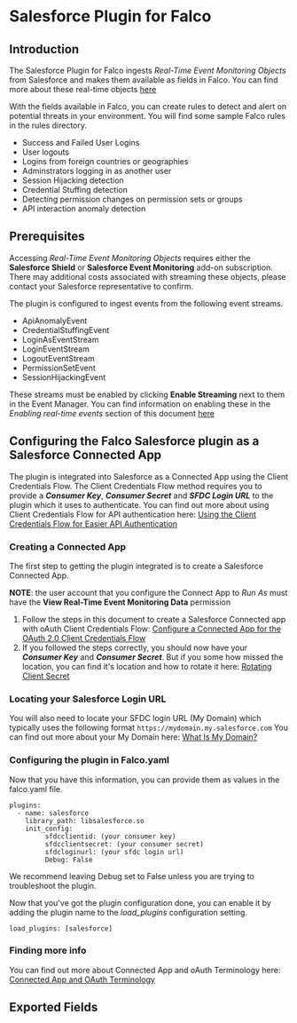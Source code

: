 # Salesforce Plugin for Falco

## Introduction
The Salesforce Plugin for Falco ingests *Real-Time Event Monitoring Objects* from Salesforce and makes them available as fields in Falco.  You can find more about these real-time objects [here](https://developer.salesforce.com/docs/atlas.en-us.platform_events.meta/platform_events/platform_events_objects_monitoring.htm)

With the fields available in Falco, you can create rules to detect and alert on potential threats in your environment.  You will find some sample Falco rules in the rules directory.
- Success and Failed User Logins
- User logouts
- Logins from foreign countries or geographies
- Adminstrators logging in as another user
- Session Hijacking detection
- Credential Stuffing detection
- Detecting permission changes on permission sets or groups
- API interaction anomaly detection

## Prerequisites
Accessing *Real-Time Event Monitoring Objects* requires either the **Salesforce Shield** or **Salesforce Event Monitoring** add-on subscription. There may additional costs associated with streaming these objects, please contact your Salesforce representative to confirm.

The plugin is configured to ingest events from the following event streams.
- ApiAnomalyEvent
- CredentialStuffingEvent
- LoginAsEventStream
- LoginEventStream
- LogoutEventStream
- PermissionSetEvent
- SessionHijackingEvent
  
These streams must be enabled by clicking **Enable Streaming** next to them in the Event Manager. You can find information on enabling these in the *Enabling real-time events* section of this document
[here](https://developer.salesforce.com/blogs/2020/05/introduction-to-real-time-event-monitoring)

## Configuring the Falco Salesforce plugin as a Salesforce Connected App
The plugin is integrated into Salesforce as a Connected App using the Client Credentials Flow. The Client Credentials Flow method requires you to provide a ***Consumer Key***, ***Consumer Secret*** and ***SFDC Login URL*** to the plugin which it uses to authenticate.  You can find out more about using Client Credentials Flow for API authentication here: [Using the Client Credentials Flow for Easier API Authentication](https://developer.salesforce.com/blogs/2023/03/using-the-client-credentials-flow-for-easier-api-authentication)

### Creating a Connected App
The first step to getting the plugin integrated is to create a Salesforce Connected App. 

**NOTE**: the user account that you configure the Connect App to *Run As* must have the **View Real-Time Event Monitoring Data** permission

1. Follow the steps in this document to create a Salesforce Connected app with oAuth Client Credentials Flow:
[Configure a Connected App for the OAuth 2.0 Client Credentials Flow](https://help.salesforce.com/s/articleView?id=sf.ev_relay_create_connected_app.htm&type=5)
2. If you followed the steps correctly, you should now have your ***Consumer Key*** and ***Consumer Secret***. But if you some how missed the location, you can find it's location and how to rotate it here:
[Rotating Client Secret](https://help.salesforce.com/s/articleView?id=sf.connected_app_rotate_consumer_details.htm&language=en_US&type=5)

### Locating your Salesforce Login URL
You will also need to locate your SFDC login URL (My Domain) which typically uses the following format ```https://mydomain.my.salesforce.com```
You can find out more about your My Domain here: [What Is My Domain?](https://help.salesforce.com/s/articleView?id=sf.faq_domain_name_what.htm&type=5)

### Configuring the plugin in Falco.yaml
Now that you have this information, you can provide them as values in the falco.yaml file.  
```
plugins:
  - name: salesforce
    library_path: libsalesforce.so
    init_config:
         sfdcclientid: (your consumer key)
         sfdcclientsecret: (your consumer secret)
         sfdcloginurl: (your sfdc login url)
         Debug: False
```
We recommend leaving Debug set to False unless you are trying to troubleshoot the plugin.

Now that you've got the plugin configuration done, you can enable it by adding the plugin name to the *load_plugins* configuration setting.
```
load_plugins: [salesforce]
```

### Finding more info
You can find out more about Connected App and oAuth Terminology here: [Connected App and OAuth Terminology](https://help.salesforce.com/s/articleView?id=sf.remoteaccess_terminology.htm&type=5)

## Exported Fields

